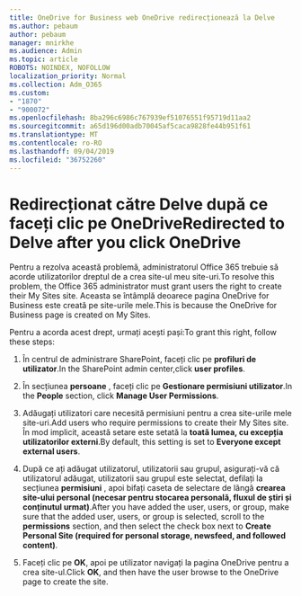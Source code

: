 ```yaml
---
title: OneDrive for Business web OneDrive redirecționează la Delve
ms.author: pebaum
author: pebaum
manager: mnirkhe
ms.audience: Admin
ms.topic: article
ROBOTS: NOINDEX, NOFOLLOW
localization_priority: Normal
ms.collection: Adm_O365
ms.custom:
- "1870"
- "900072"
ms.openlocfilehash: 8ba296c6986c767939ef51076551f95719d11aa2
ms.sourcegitcommit: a65d196d00adb70045af5caca9828fe44b951f61
ms.translationtype: MT
ms.contentlocale: ro-RO
ms.lasthandoff: 09/04/2019
ms.locfileid: "36752260"
---
```

# <a name="redirected-to-delve-after-you-click-onedrive"></a><span data-ttu-id="3290d-102">Redirecționat către Delve după ce faceți clic pe OneDrive</span><span class="sxs-lookup"><span data-stu-id="3290d-102">Redirected to Delve after you click OneDrive</span></span>

<span data-ttu-id="3290d-103">Pentru a rezolva această problemă, administratorul Office 365 trebuie să acorde utilizatorilor dreptul de a crea site-ul meu site-uri.</span><span class="sxs-lookup"><span data-stu-id="3290d-103">To resolve this problem, the Office 365 administrator must grant users the right to create their My Sites site.</span></span> <span data-ttu-id="3290d-104">Aceasta se întâmplă deoarece pagina OneDrive for Business este creată pe site-urile mele.</span><span class="sxs-lookup"><span data-stu-id="3290d-104">This is because the OneDrive for Business page is created on My Sites.</span></span>

<span data-ttu-id="3290d-105">Pentru a acorda acest drept, urmați acești pași:</span><span class="sxs-lookup"><span data-stu-id="3290d-105">To grant this right, follow these steps:</span></span>

1. <span data-ttu-id="3290d-106">În centrul de administrare SharePoint, faceți clic pe **profiluri de utilizator**.</span><span class="sxs-lookup"><span data-stu-id="3290d-106">In the SharePoint admin center,click **user profiles**.</span></span>

2. <span data-ttu-id="3290d-107">În secțiunea **persoane** , faceți clic pe **Gestionare permisiuni utilizator**.</span><span class="sxs-lookup"><span data-stu-id="3290d-107">In the **People** section, click **Manage User Permissions**.</span></span>

3. <span data-ttu-id="3290d-108">Adăugați utilizatori care necesită permisiuni pentru a crea site-urile mele site-uri.</span><span class="sxs-lookup"><span data-stu-id="3290d-108">Add users who require permissions to create their My Sites site.</span></span> <span data-ttu-id="3290d-109">În mod implicit, această setare este setată la **toată lumea, cu excepția utilizatorilor externi**.</span><span class="sxs-lookup"><span data-stu-id="3290d-109">By default, this setting is set to **Everyone except external users**.</span></span>

4. <span data-ttu-id="3290d-110">După ce ați adăugat utilizatorul, utilizatorii sau grupul, asigurați-vă că utilizatorul adăugat, utilizatorii sau grupul este selectat, defilați la secțiunea **permisiuni** , apoi bifați caseta de selectare de lângă **crearea site-ului personal (necesar pentru stocarea personală, fluxul de știri și conținutul urmat)**.</span><span class="sxs-lookup"><span data-stu-id="3290d-110">After you have added the user, users, or group, make sure that the added user, users, or group is selected, scroll to the **permissions** section, and then select the check box next to **Create Personal Site (required for personal storage, newsfeed, and followed content)**.</span></span>

5. <span data-ttu-id="3290d-111">Faceți clic pe **OK**, apoi pe utilizator navigați la pagina OneDrive pentru a crea site-ul.</span><span class="sxs-lookup"><span data-stu-id="3290d-111">Click **OK**, and then have the user browse to the OneDrive page to create the site.</span></span>
